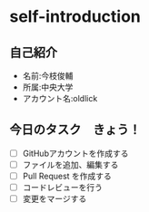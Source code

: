 # self-introduction
## 自己紹介
- 名前:今枝俊輔
- 所属:中央大学
- アカウント名:oldlick

## 今日のタスク　きょう！
- [ ] GitHubアカウントを作成する
- [ ] ファイルを追加、編集する
- [ ] Pull Request を作成する
- [ ] コードレビューを行う
- [ ] 変更をマージする
